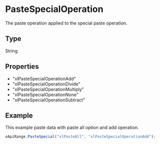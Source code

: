 

# PasteSpecialOperation

The paste operation applied to the special paste operation.

## Type

String

## Properties

- "xlPasteSpecialOperationAdd"
- "xlPasteSpecialOperationDivide"  
- "xlPasteSpecialOperationMultiply"
- "xlPasteSpecialOperationNone"
- "xlPasteSpecialOperationSubtract" 



## Example

This example paste data with paste all option and add operation.

```javascript
oApiRange.PasteSpecial("xlPasteAll", "xlPasteSpecialOperationAdd");
```